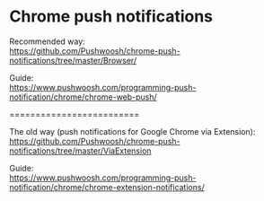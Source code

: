 Chrome push notifications
=========================

Recommended way:  
https://github.com/Pushwoosh/chrome-push-notifications/tree/master/Browser/

Guide:  
https://www.pushwoosh.com/programming-push-notification/chrome/chrome-web-push/


=========================

The old way (push notifications for Google Chrome via Extension):  
https://github.com/Pushwoosh/chrome-push-notifications/tree/master/ViaExtension

Guide:  
https://www.pushwoosh.com/programming-push-notification/chrome/chrome-extension-notifications/

